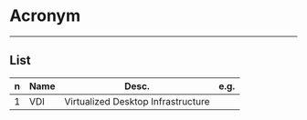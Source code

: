 # Acronym

---

## List
|n|Name|Desc.|e.g.|
|-|-------|-----|----|
|1|VDI|Virtualized Desktop Infrastructure||
